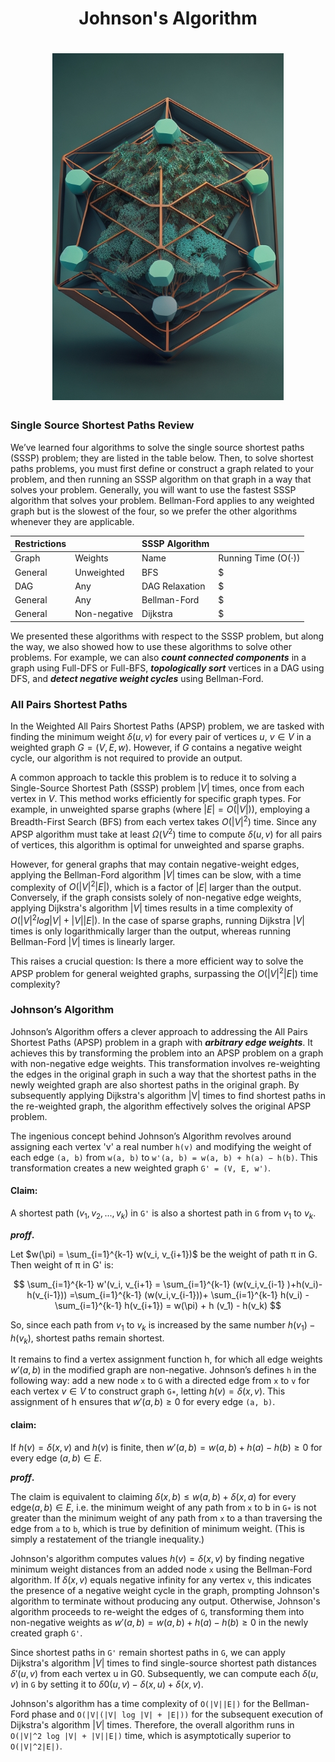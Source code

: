 # <center> Johnson's Algorithm


# <center> <div style="width: 370px;"> ![Johnson's Algorithm](pictures/Johnson's_Algorithm.jpg)



### Single Source Shortest Paths Review


We’ve learned four algorithms to solve the single source shortest paths (SSSP) problem; they are listed in the table below. Then, to solve shortest paths problems, you must first define or construct a graph related to your problem, and then running an SSSP algorithm on that graph in a way that solves your problem. Generally, you will want to use the fastest SSSP algorithm that solves your problem. Bellman-Ford applies to any weighted graph but is the slowest of the four, so we prefer the other algorithms whenever they are applicable. 

|Restrictions||SSSP Algorithm||
|-----|----|-----|------|
Graph|Weights|Name|Running Time (O(·))|
|  General| Unweighted  |  BFS | $|V|+|E|$   |     |V| + |E|       |
| DAG |Any| DAG Relaxation       |              $|V|+|E|$              |     |V| + |E|       |
|            General| Any              |     Bellman-Ford         |   $|V| \dot |E|$              |         |V| · |E|     |   General
|    General|              Non-negative                  |       Dijkstra           |              $|V| \log |V| + |E|$        |                     |


We presented these algorithms with respect to the SSSP problem, but along the way, we also
showed how to use these algorithms to solve other problems. For example, we can also ***count connected components*** in a graph using Full-DFS or Full-BFS, ***topologically sort*** vertices in a DAG using DFS, and ***detect negative weight cycles*** using Bellman-Ford.


### All Pairs Shortest Paths


In the Weighted All Pairs Shortest Paths (APSP) problem, we are tasked with finding the minimum weight $δ(u, v)$ for every pair of vertices $u$, $v ∈ V$ in a weighted graph $G = (V, E, w)$. However, if $G$ contains a negative weight cycle, our algorithm is not required to provide an output.

A common approach to tackle this problem is to reduce it to solving a Single-Source Shortest Path (SSSP) problem $|V|$ times, once from each vertex in $V$. This method works efficiently for specific graph types. For example, in unweighted sparse graphs (where $|E| = O(|V|)$), employing a Breadth-First Search (BFS) from each vertex takes $O(|V|^2)$ time. Since any APSP algorithm must take at least $Ω(V^2)$ time to compute $δ(u, v)$ for all pairs of vertices, this algorithm is optimal for unweighted and sparse graphs.

However, for general graphs that may contain negative-weight edges, applying the Bellman-Ford algorithm $|V|$ times can be slow, with a time complexity of $O(|V|^2|E|)$, which is a factor of $|E|$ larger than the output. Conversely, if the graph consists solely of non-negative edge weights, applying Dijkstra's algorithm $|V|$ times results in a time complexity of $O(|V|^2 log |V| + |V||E|)$. In the case of sparse graphs, running Dijkstra $|V|$ times is only logarithmically larger than the output, whereas running Bellman-Ford $|V|$ times is linearly larger.

This raises a crucial question: Is there a more efficient way to solve the APSP problem for general weighted graphs, surpassing the $O(|V|^2|E|)$ time complexity?



### Johnson’s Algorithm



Johnson’s Algorithm offers a clever approach to addressing the All Pairs Shortest Paths (APSP) problem in a graph with ***arbitrary edge weights***. It achieves this by transforming the problem into an APSP problem on a graph with non-negative edge weights. This transformation involves re-weighting the edges in the original graph in such a way that the shortest paths in the newly weighted graph are also shortest paths in the original graph. By subsequently applying Dijkstra's algorithm |V| times to find shortest paths in the re-weighted graph, the algorithm effectively solves the original APSP problem.

The ingenious concept behind Johnson’s Algorithm revolves around assigning each vertex 'v' a real number `h(v)` and modifying the weight of each edge `(a, b)` from `w(a, b)` to `w'(a, b) = w(a, b) + h(a) − h(b)`. This transformation creates a new weighted graph `G' = (V, E, w')`.





#### Claim: 
A shortest path $(v_1, v_2, . . . , v_k)$ in `G'` is also a shortest path in `G` from $v_1$ to $v_k$. 


**$proff.$**

Let $w(\pi) = \sum_{i=1}^{k-1} w(v_i, v_{i+1})$ be the weight of path π in G. Then weight of π in G' is: 

$$  \sum_{i=1}^{k-1} w'(v_i, v_{i+1} = \sum_{i=1}^{k-1} (w(v_i,v_{i-1} )+h(v_i)-h(v_{i-1})) =\sum_{i=1}^{k-1} (w(v_i,v_{i-1}))+ \sum_{i=1}^{k-1} h(v_i) - \sum_{i=1}^{k-1} h(v_{i+1}) = w(\pi) + h (v_1) - h(v_k)                         $$



So, since each path from $v_1$ to $v_k$ is increased by the same number $h(v_1) − h(v_k)$, shortest paths remain shortest. 



It remains to find a vertex assignment function h, for which all edge weights $w'(a, b)$ in the modified graph are non-negative. Johnson’s defines `h` in the following way: add a new node `x` to `G` with a directed edge from `x` to `v` for each vertex $v ∈ V$ to construct graph `G∗`, letting $h(v) = δ(x, v)$. This assignment of h ensures that $w' (a, b) ≥ 0$ for every edge `(a, b)`. 


#### claim: 
If $h(v) = δ(x, v)$ and $h(v)$ is finite, then $w'(a, b) = w(a, b) + h(a) − h(b) ≥ 0$ for every edge $(a, b) ∈ E$.



**$proff.$**


The claim is equivalent to claiming $δ(x, b) ≤ w(a, b) +δ(x, a)$ for every edge$(a, b) ∈ E$, i.e. the minimum weight of any path from `x` to b in `G∗` is not greater than the minimum weight of any path from `x` to a than traversing the edge from `a` to `b`, which is true by definition of minimum weight. (This is simply a restatement of the triangle inequality.) 



Johnson's algorithm computes values $h(v) = δ(x, v)$ by finding negative minimum weight distances from an added node `x` using the Bellman-Ford algorithm. If $δ(x, v)$ equals negative infinity for any vertex `v`, this indicates the presence of a negative weight cycle in the graph, prompting Johnson's algorithm to terminate without producing any output. Otherwise, Johnson's algorithm proceeds to re-weight the edges of `G`, transforming them into non-negative weights as $w'(a, b) = w(a, b) + h(a) − h(b) ≥ 0$ in the newly created graph `G'`.

Since shortest paths in `G'` remain shortest paths in `G`, we can apply Dijkstra's algorithm $|V|$ times to find single-source shortest path distances $δ'(u, v)$ from each vertex u in G0. Subsequently, we can compute each $δ(u, v)$ in `G` by setting it to $δ0(u, v) − δ(x, u) + δ(x, v)$.

Johnson's algorithm has a time complexity of `O(|V||E|)` for the Bellman-Ford phase and `O(|V|(|V| log |V| + |E|))` for the subsequent execution of Dijkstra's algorithm $|V|$ times. Therefore, the overall algorithm runs in `O(|V|^2 log |V| + |V||E|)` time, which is asymptotically superior to `O(|V|^2|E|)`.


